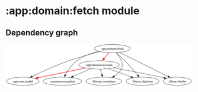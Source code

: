 # :app:domain:fetch module
## Dependency graph
![Dependency graph](../../../docs/images/graphs/dep_graph_app_domain_fetch.svg)
